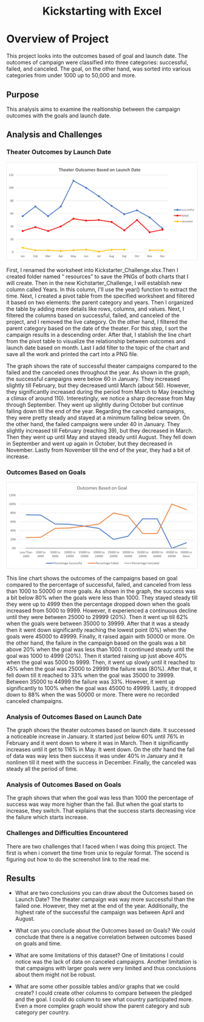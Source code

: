 <h1 align="center">
 Kickstarting with Excel
  </h1>

# Overview of Project
This project looks into the outcomes based of goal and launch date. The outcomes of campaign were classified into three categories: successful, failed, and canceled.  The goal, on the other hand, was sorted into various categories from under 1000 up to 50,000 and more.

## Purpose
This analysis aims to examine the realtionship between the campaign outcomes with the goals and launch date. 
## Analysis and Challenges
### Theater Outcomes by Launch Date

![](Theater_Outcomes_vs_Launch.png)

First, I renamed the worksheet into Kickstarter_Challenge.xlsx.Then I created folder named “ resources” to save the PNGs of both charts that I will create. Then in the new Kichstarter_Challenge, I will establish new column called Years. In this column, I'll use the year() function to extract  the time. Next, I  created a pivot table from the specified worksheet and filtered it based on two elements: the parent category and years. Then I organized the table by adding more details like rows, columns, and values. Next, I filtered the columns based on successful, failed, and canceled of the project, and I removed the live category. On the other hand, I filtered the parent category based on the date of the theater. For this step, I sort the campaign results in a descending order. After that, I stablish the line chart from the pivot table to visualize the relationship between outcomes and launch date based on month. Last I add filter to the topic of the chart and save all the work and printed the cart into a PNG file.

The graph shows the rate of successful theater campaigns compared to the failed and the canceled ones throughout the year. As shown in the graph, the successful campaigns were below 60 in January. They increased slightly till February, but they decreased until March (about 56). However, they significantly increased during the period from March to May (reaching a climax of around 110). Interestingly, we notice a sharp decrease from May through September. They went up slightly during October but continue falling down till the end of the year. Regarding the canceled campaigns, they were pretty steady and stayed at a minimum falling below seven. On the other hand, the failed campaigns were under 40 in January. They slightly increased till February (reaching 39), but they decreased in March. Then they went up until May and stayed steady until August. They fell down in September and went up again in October, but they decreased in November. Lastly from November till the end of the year, they had a bit of increase.   
### Outcomes Based on Goals
![](Outcomes_vs_Goals.png) 

This line chart shows the outcomes of the campaigns based on goal compared to the percentage of successful, failed, and canceled from less than 1000 to 50000 or more goals. As shown in the graph, the success was a bit below 80% when the goals were less than 1000. They stayed steady till they were up to 4999 then the percentage dropped down when the goals increased from 5000 to 9999. However, it experienced a continuous decline until they were between 25000 to 29999 (20%). Then it went up till 62% when the goals were between 35000 to 39999. After that it was a steady then it went down significantly reaching the lowest point (0%) when the goals were 45000 to 49999. Finally, it raised again with 50000 or more.
 On the other hand, the failure in the campaign based on the goals was a bit above 20% when the goal was less than 1000. It continued steady until the goal was 1000 to 4999 (20%). Then it started raising up just above 40% when the goal was 5000 to 9999. Then, it went up slowly until it reached to 45% when the goal was 25000 to 29999 the failure was (80%). After that, it fell down till it reached to 33% when the goal was 35000 to 39999.  Between 35000 to 44999 the failure was 33%. However, it went up significantly to 100% when the goal was 45000 to 49999. Lastly, it dropped down to 88% when the was 50000 or more. There were no recorded canceled champaigns.


### Analysis of Outcomes Based on Launch Date
The graph shows the theater outcomes based on launch date. It successed a noticeable increase in January. It started just below 60% until 76% in February and it went down to where it was in March. Then it significantly increases until it get to 116% in May. It went down. On the othr hand the fail of data was way less then success it was under 40% in January and it nonlinen till it meet with the success in December. Finally, the canceled was steady all the period of  time.     
### Analysis of Outcomes Based on Goals
The graph shows that when the goal was less than 1000 the percentage of success was way more higher than the fail. But when the goal starts to increase, they switch. That explains that the success starts decreasing vice the failure which starts increase.

### Challenges and Difficulties Encountered
There are two challenges that I faced when I was doing this project. The first is when i convert the time from unix to regular format. The socend is figuring out how to do the screenshot link to the read me.


## Results

- What are two conclusions you can draw about the Outcomes based on Launch Date?
The theater campaign was way more successful than the failed one. However, they met at the end of the year. Additionally, the highest rate of the successful the campaign was between April and August.
- What can you conclude about the Outcomes based on Goals?
We could conclude that there is a negative correlation between outcomes based on goals and time. 
- What are some limitations of this dataset?
One of limitations I could notice was the lack of data on canceled campaigns. Another limitation is that campaigns with larger goals were very limited and thus conclusions about them might not be robust.

- What are some other possible tables and/or graphs that we could create?
I could create other columns to compare between the pledged and the goal. I could do column to see what country participated more. Even a more complex graph would show the parent category and sub category per country. 

